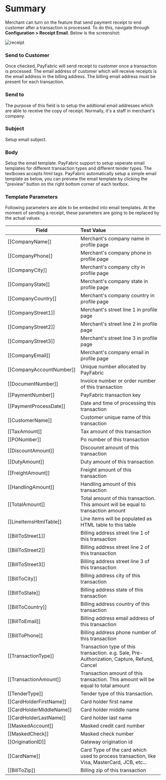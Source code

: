 # Summary
Merchant can turn on the feature that send payment receipt to end customer after a transaction is processed. To do this, navigate through **Configuration > Receipt Email**. Below is the screenshot:

![receipt](https://raw.githubusercontent.com/PayFabric/Portal/v2/Sections/Screenshots/paymentreceipt.png)

### Send to Customer
Once checked, PayFabric will send receipt to customer once a transaction is processed. The email address of customer which will receive receipts is the email address in the billing address. The billing email address must be present for each transaction.

### Send to
The purpose of this field is to setup the addtional email addresses which are able to receive the copy of receipt. Normally, it's a staff in merchant's company.

### Subject
Setup email subject.

### Body
Setup the email template. PayFabric support to setup seperate email templates for different transaction types and different tender types. The textboxes accepts html tags. PayFabric automatically setup a simple email template as below, you can preivew the email template by clicking the "preview" button on the right bottom corner of each textbox.


### Template Parameters
Following parameters are able to be embeded into email templates. At the moment of sending a receipt, these parameters are going to be replaced by the actual values.

| Field                 | Test Value                               | 
| --------------------- |:---------------------------------------- | 
| \[\[CompanyName\]\]   | Merchant's company name in profile page  | 
| \[\[CompanyPhone\]\]  | Merchant's company phone in profile page |
| \[\[CompanyCity\]\]   | Merchant's company city in profile page  |
| \[\[CompanyState\]\]  | Merchant's company state in profile page |
| \[\[CompanyCountry\]\]   | Merchant's company country in profile page|
| \[\[CompanyStreet1\]\]   | Merchant's street line 1 in profile page|
| \[\[CompanyStreet2\]\]   | Merchant's street line 2 in profile page|
| \[\[CompanyStreet3\]\]   | Merchant's street line 3 in profile page|
| \[\[CompanyEmail\]\]   | Merchant's company email in profile page|
| \[\[CompanyAccountNumber\]\] | Unique number allocated by PayFabric|
| \[\[DocumentNumber\]\]   | Invoice number or order number of this transaction|
| \[\[PaymentNumber\]\]   | PayFabric transaction key|
| \[\[PaymentProcessDate\]\]   | Date and time of processing this transaction|
| \[\[CustomerName\]\]   | Customer unique name of this transaction |
| \[\[TaxAmount\]\]   | Tax amount of this transaction|
| \[\[PONumber\]\]   | Po number of this transaction|
| \[\[DiscountAmount\]\]   | Discounnt amount of this transaction |
| \[\[DutyAmount\]\]   | Duty amount of this transaction |
| \[\[FreightAmount\]\]   | Freight amount of this transaction|
| \[\[HandlingAmount\]\]   | Handling amount of this transaction|
| \[\[TotalAmount\]\]   | Total amount of this transaction. This amount will be equal to transaction amount |
| \[\[LineItemsHtmlTable\]\]   | Line items will be populated as HTML table to this table|
| \[\[BillToStreet1\]\]   | Billing address street line 1 of this transaction|
| \[\[BillToStreet2\]\]   | Billing address street line 2 of this transaction|
| \[\[BillToStreet3\]\]   | Billing address street line 3 of this transaction|
| \[\[BillToCity\]\]   | Billing address city of this transaction|
| \[\[BillToState\]\]   | Billing address state of this transaction|
| \[\[BillToCountry\]\]   | Billing address country of this transaction|
| \[\[BillToEmail\]\]   | Billing address email address of this transaction|
| \[\[BillToPhone\]\]   | Billing address phone number of this transaction|
| \[\[TransactionType\]\]   | Transaction type of this transaction. e.g. Sale, Pre-Authorization, Capture, Refund, Cancel|
| \[\[TransactionAmount\]\]   | Transaction amount of this transaction. This amount will be equal to total amount|
| \[\[TenderType\]\]   | Tender type of this transaction. |
| \[\[CardHolderFirstName\]\]   | Card holder first name|
| \[\[CardHolderMiddleName\]\]   | Card holder middle name|
| \[\[CardHolderLastName\]\]   | Card holder last name|
| \[\[MaskedAccount\]\]   | Masked credit card number|
| \[\[MaskedCheck\]\]   | Masked check number|
| \[\[OriginationID\]\]   | Gateway origination id|
| \[\[CardName\]\]   |Card Type of the card which used to process transaction, like Visa, MasterCard, JCB, etc...|
| \[\[BillToZip\]\]   | Billing zip of this transaction|
